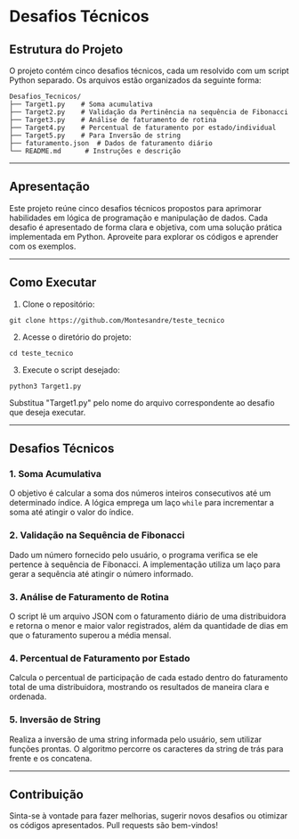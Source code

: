 # Desafios Técnicos

## Estrutura do Projeto

O projeto contém cinco desafios técnicos, cada um resolvido com um script Python separado. Os arquivos estão organizados da seguinte forma:

```
Desafios_Tecnicos/
├── Target1.py    # Soma acumulativa
├── Target2.py    # Validação da Pertinência na sequência de Fibonacci
├── Target3.py    # Análise de faturamento de rotina
├── Target4.py    # Percentual de faturamento por estado/individual
├── Target5.py    # Para Inversão de string
├── faturamento.json  # Dados de faturamento diário
└── README.md      # Instruções e descrição
```

---

## Apresentação

Este projeto reúne cinco desafios técnicos propostos para aprimorar habilidades em lógica de programação e manipulação de dados. Cada desafio é apresentado de forma clara e objetiva, com uma solução prática implementada em Python. Aproveite para explorar os códigos e aprender com os exemplos.

---

## Como Executar

1. Clone o repositório:
```
git clone https://github.com/Montesandre/teste_tecnico
```

2. Acesse o diretório do projeto:
```
cd teste_tecnico
```

3. Execute o script desejado:
```
python3 Target1.py
```

Substitua "Target1.py" pelo nome do arquivo correspondente ao desafio que deseja executar.

---

## Desafios Técnicos

### 1. Soma Acumulativa
O objetivo é calcular a soma dos números inteiros consecutivos até um determinado índice. A lógica emprega um laço `while` para incrementar a soma até atingir o valor do índice.

### 2. Validação na Sequência de Fibonacci
Dado um número fornecido pelo usuário, o programa verifica se ele pertence à sequência de Fibonacci. A implementação utiliza um laço para gerar a sequência até atingir o número informado.

### 3. Análise de Faturamento de Rotina
O script lê um arquivo JSON com o faturamento diário de uma distribuidora e retorna o menor e maior valor registrados, além da quantidade de dias em que o faturamento superou a média mensal.

### 4. Percentual de Faturamento por Estado
Calcula o percentual de participação de cada estado dentro do faturamento total de uma distribuidora, mostrando os resultados de maneira clara e ordenada.

### 5. Inversão de String
Realiza a inversão de uma string informada pelo usuário, sem utilizar funções prontas. O algoritmo percorre os caracteres da string de trás para frente e os concatena.

---

## Contribuição
Sinta-se à vontade para fazer melhorias, sugerir novos desafios ou otimizar os códigos apresentados. Pull requests são bem-vindos!
